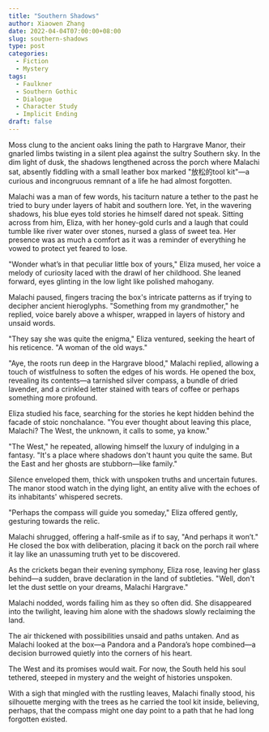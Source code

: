 ```yaml
---
title: "Southern Shadows"
author: Xiaowen Zhang
date: 2022-04-04T07:00:00+08:00
slug: southern-shadows
type: post
categories:
  - Fiction
  - Mystery
tags:
  - Faulkner
  - Southern Gothic
  - Dialogue
  - Character Study
  - Implicit Ending
draft: false
---
```


Moss clung to the ancient oaks lining the path to Hargrave Manor, their gnarled limbs twisting in a silent plea against the sultry Southern sky. In the dim light of dusk, the shadows lengthened across the porch where Malachi sat, absently fiddling with a small leather box marked "放松的tool kit"—a curious and incongruous remnant of a life he had almost forgotten.

Malachi was a man of few words, his taciturn nature a tether to the past he tried to bury under layers of habit and southern lore. Yet, in the wavering shadows, his blue eyes told stories he himself dared not speak. Sitting across from him, Eliza, with her honey-gold curls and a laugh that could tumble like river water over stones, nursed a glass of sweet tea. Her presence was as much a comfort as it was a reminder of everything he vowed to protect yet feared to lose.

"Wonder what’s in that peculiar little box of yours," Eliza mused, her voice a melody of curiosity laced with the drawl of her childhood. She leaned forward, eyes glinting in the low light like polished mahogany.

Malachi paused, fingers tracing the box's intricate patterns as if trying to decipher ancient hieroglyphs. "Something from my grandmother," he replied, voice barely above a whisper, wrapped in layers of history and unsaid words.

"They say she was quite the enigma," Eliza ventured, seeking the heart of his reticence. "A woman of the old ways."

"Aye, the roots run deep in the Hargrave blood," Malachi replied, allowing a touch of wistfulness to soften the edges of his words. He opened the box, revealing its contents—a tarnished silver compass, a bundle of dried lavender, and a crinkled letter stained with tears of coffee or perhaps something more profound.

Eliza studied his face, searching for the stories he kept hidden behind the facade of stoic nonchalance. "You ever thought about leaving this place, Malachi? The West, the unknown, it calls to some, ya know."

"The West," he repeated, allowing himself the luxury of indulging in a fantasy. "It's a place where shadows don't haunt you quite the same. But the East and her ghosts are stubborn—like family."

Silence enveloped them, thick with unspoken truths and uncertain futures. The manor stood watch in the dying light, an entity alive with the echoes of its inhabitants' whispered secrets.

"Perhaps the compass will guide you someday," Eliza offered gently, gesturing towards the relic.

Malachi shrugged, offering a half-smile as if to say, "And perhaps it won’t." He closed the box with deliberation, placing it back on the porch rail where it lay like an unassuming truth yet to be discovered.

As the crickets began their evening symphony, Eliza rose, leaving her glass behind—a sudden, brave declaration in the land of subtleties. "Well, don't let the dust settle on your dreams, Malachi Hargrave."

Malachi nodded, words failing him as they so often did. She disappeared into the twilight, leaving him alone with the shadows slowly reclaiming the land. 

The air thickened with possibilities unsaid and paths untaken. And as Malachi looked at the box—a Pandora and a Pandora’s hope combined—a decision burrowed quietly into the corners of his heart.

The West and its promises would wait. For now, the South held his soul tethered, steeped in mystery and the weight of histories unspoken.

With a sigh that mingled with the rustling leaves, Malachi finally stood, his silhouette merging with the trees as he carried the tool kit inside, believing, perhaps, that the compass might one day point to a path that he had long forgotten existed.